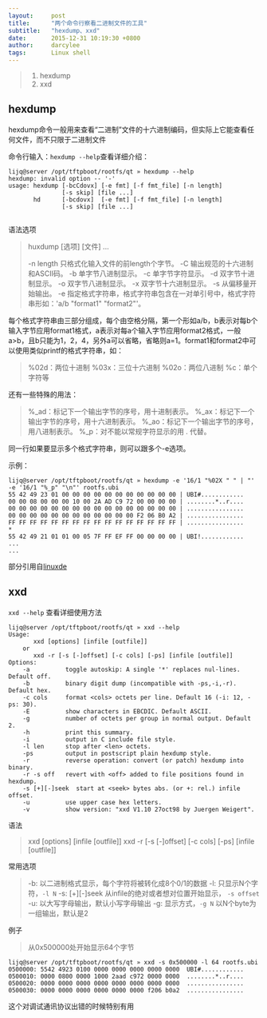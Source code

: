 ```yaml
---
layout:     post
title:      "两个命令行察看二进制文件的工具"
subtitle:   "hexdump、xxd"
date:       2015-12-31 10:19:30 +0800
author:     darcylee
tags:       Linux shell
---
```


> 1. hexdump
> 2. xxd

## hexdump
hexdump命令一般用来查看“二进制”文件的十六进制编码，但实际上它能查看任何文件，而不只限于二进制文件

命令行输入：`hexdump --help`查看详细介绍：


```
lijq@server /opt/tftpboot/rootfs/qt » hexdump --help
hexdump: invalid option -- '-'
usage: hexdump [-bcCdovx] [-e fmt] [-f fmt_file] [-n length]
               [-s skip] [file ...]
       hd      [-bcdovx]  [-e fmt] [-f fmt_file] [-n length]
               [-s skip] [file ...]
               
```

语法选项

> huxdump [选项] [文件] ...
> 
> -n length 只格式化输入文件的前length个字节。 
> -C 输出规范的十六进制和ASCII码。 
> -b 单字节八进制显示。 
> -c 单字节字符显示。 
> -d 双字节十进制显示。 
> -o 双字节八进制显示。 
> -x 双字节十六进制显示。 
> -s 从偏移量开始输出。 
> -e 指定格式字符串，格式字符串包含在一对单引号中，格式字符串形如：'a/b "format1" "format2"'。

每个格式字符串由三部分组成，每个由空格分隔，第一个形如a/b，b表示对每b个输入字节应用format1格式，a表示对每a个输入字节应用format2格式，一般a>b，且b只能为1，2，4，另外a可以省略，省略则a=1。format1和format2中可以使用类似printf的格式字符串，如：

> %02d：两位十进制 
> %03x：三位十六进制 
> %02o：两位八进制 
> %c：单个字符等

还有一些特殊的用法：

> %\_ad：标记下一个输出字节的序号，用十进制表示。 
> %\_ax：标记下一个输出字节的序号，用十六进制表示。 
> %\_ao：标记下一个输出字节的序号，用八进制表示。 
> %\_p：对不能以常规字符显示的用 . 代替。

同一行如果要显示多个格式字符串，则可以跟多个-e选项。

示例：

```
lijq@server /opt/tftpboot/rootfs/qt » hexdump -e '16/1 "%02X " " | "' -e '16/1 "%_p" "\n"' rootfs.ubi
55 42 49 23 01 00 00 00 00 00 00 00 00 00 00 00 | UBI#............
00 00 08 00 00 00 10 00 2A AD C9 72 00 00 00 00 | ........*..r....
00 00 00 00 00 00 00 00 00 00 00 00 00 00 00 00 | ................
00 00 00 00 00 00 00 00 00 00 00 00 F2 06 B0 A2 | ................
FF FF FF FF FF FF FF FF FF FF FF FF FF FF FF FF | ................
*
55 42 49 21 01 01 00 05 7F FF EF FF 00 00 00 00 | UBI!............
...
...
```


部分引用自[linuxde](http://man.linuxde.net/hexdump)

## xxd

`xxd --help` 查看详细使用方法

```
lijq@server /opt/tftpboot/rootfs/qt » xxd --help
Usage:
       xxd [options] [infile [outfile]]
    or
       xxd -r [-s [-]offset] [-c cols] [-ps] [infile [outfile]]
Options:
    -a          toggle autoskip: A single '*' replaces nul-lines. Default off.
    -b          binary digit dump (incompatible with -ps,-i,-r). Default hex.
    -c cols     format <cols> octets per line. Default 16 (-i: 12, -ps: 30).
    -E          show characters in EBCDIC. Default ASCII.
    -g          number of octets per group in normal output. Default 2.
    -h          print this summary.
    -i          output in C include file style.
    -l len      stop after <len> octets.
    -ps         output in postscript plain hexdump style.
    -r          reverse operation: convert (or patch) hexdump into binary.
    -r -s off   revert with <off> added to file positions found in hexdump.
    -s [+][-]seek  start at <seek> bytes abs. (or +: rel.) infile offset.
    -u          use upper case hex letters.
    -v          show version: "xxd V1.10 27oct98 by Juergen Weigert".
```

语法

> xxd [options] [infile [outfile]]
> xxd -r [-s [-]offset] [-c cols] [-ps] [infile [outfile]]

常用选项

> -b: 以二进制格式显示，每个字符将被转化成8个0/1的数据
> -l: 只显示N个字符，`-l N`
> -s: [+][-]seek 从infile的绝对或者想对位置开始显示， `-s offset`
> -u: 以大写字母输出，默认小写字母输出
> -g: 显示方式，`-g N` 以N个byte为一组输出，默认是2

例子

>从0x500000处开始显示64个字节

```
lijq@server /opt/tftpboot/rootfs/qt » xxd -s 0x500000 -l 64 rootfs.ubi
0500000: 5542 4923 0100 0000 0000 0000 0000 0000  UBI#............
0500010: 0000 0800 0000 1000 2aad c972 0000 0000  ........*..r....
0500020: 0000 0000 0000 0000 0000 0000 0000 0000  ................
0500030: 0000 0000 0000 0000 0000 0000 f206 b0a2  ................
```
这个对调试通讯协议出错的时候特别有用
